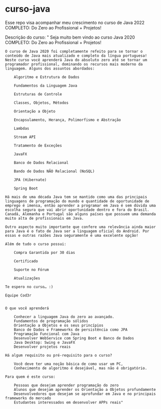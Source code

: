 # curso-java


Esse repo visa acompanhar meu crescimento no curso de Java 2022 COMPLETO: Do Zero ao Profissional + Projetos!

Descrição do curso:
"    Seja muito bem vindo ao curso Java 2020 COMPLETO: Do Zero ao Profissional + Projetos!

    O curso de Java 2020 foi completamente refeito para se tornar o conteúdo de Java mais atualizado e completo da língua portuguesa! Neste curso você aprenderá Java do absoluto zero até se tornar um programador profissional, dominando os recursos mais moderno da linguagem. Alguns dos assuntos abordados:

        Algoritmo e Estrutura de Dados

        Fundamentos da Linguagem Java

        Estruturas de Controle

        Classes, Objetos, Métodos

        Orientação a Objeto

        Encapsulamento, Herança, Polimorfismo e Abstração

        Lambdas

        Stream API

        Tratamento de Exceções

        JavaFX

        Banco de Dados Relacional

        Bando de Dados NÃO Relacional (NoSQL)

        JPA (Hibernate)

        Spring Boot

    Há mais de uma década Java tem se mantido como uma das principais linguagens de programação do mundo e quantidade de oportunidade de emprego é imensa, então aprender a programar em Java é sem dúvida uma escolha segura que vai abrir oportunidade dentro e fora do Brasil. Canadá, Alemanha e Portugal são alguns países que possuem uma demanda muito alta de profissionais em Java.

    Outro aspecto muito importante que confere uma relevância ainda maior para Java é o fato de Java ser a linguagem oficial do Android. Por essas e outras razões Java seguramente é uma excelente opção!

    Além de tudo o curso possui:

        Compra Garantida por 30 dias

        Certificado

        Suporte no Fórum

        Atualizações

    Te espero no curso… :)

    Equipe Cod3r


    O que você aprenderá

        Conhecer a linguagem Java do zero ao avançado.
        Fundamentos de programação sólidos
        Orientação a Objetos e os seus princípios
        Banco de Dados e Frameworks de persistência como JPA
        Programação Funcional com Java
        Desenvolver WebService com Spring Boot e Banco de Dados
        Java Desktop: Swing e JavaFX
        Desenvolver projetos reais

    Há algum requisito ou pré-requisito para o curso?

        Você deve ter uma noção básica de como usar um PC,
        Conhecimento de algoritmo é desejável, mas não é obrigatório.

    Para quem é este curso:

        Pessoas que desejam aprender programação do zero
        Alunos que desejam aprender os Orientação a Objetos profundamente
        Desenvolvedores que desejam se aprofundar em Java e no principais frameworks do mercado
        Estudantes interessados em desenvolver APPs reais"
